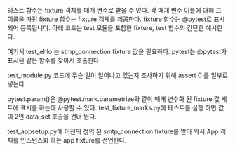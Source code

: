 테스트 함수는 fixture 객체를 매개 변수로 받을 수 있다. 각 매개 변수 이름에 대해 그 이름을 가진 fixture 함수는 fixture 객체를 제공한다. 
fixture 함수는 @pytest로 표시되어 등록됩니다. 아래 코드는 test 모듈을 포함한 fixture, test 함수의 간단한 예시한다.


여기서 test_ehlo 는 stmp_connection fixture 값을 필요하다. pytest는 @pytest가 표시된 같은 함수를 찾아서 호출한다.

test_module.py 코드에 무슨 일이 일어나고 있는지 조사하기 위해 assert 0 를 일부로 넣는다.

pytest.param()은 @pytest.mark.parametrize와 같이 매개 변수화 된 fixture 값 세트에 표시를 하는데 사용할 수 있다.
test_fixture_marks.py에 테스트를 실행 하면 값이 2인 data_set 호출을 건너 뚼다.

test_appsetup.py에 이전의 정의 된 smtp_connection fixture를 받아 와서 App 객체를 인스턴스화 하는 app fixture를 선언한다.








